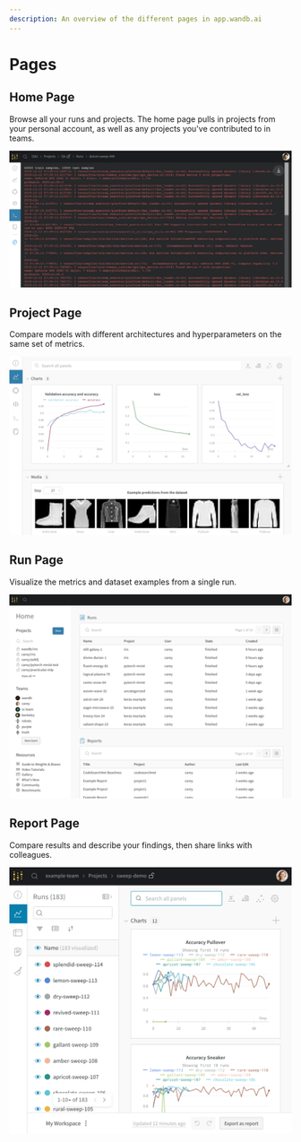 ```yaml
---
description: An overview of the different pages in app.wandb.ai
---
```


# Pages

## Home Page

Browse all your runs and projects. The home page pulls in projects from your personal account, as well as any projects you've contributed to in teams. 

![](../../.gitbook/assets/image%20%2872%29.png)

## Project Page

Compare models with different architectures and hyperparameters on the same set of metrics.

![](../../.gitbook/assets/image%20%2849%29.png)

## Run Page

Visualize the metrics and dataset examples from a single run.

![](../../.gitbook/assets/image%20%2828%29.png)

## Report Page

Compare results and describe your findings, then share links with colleagues.

![](../../.gitbook/assets/image%20%2852%29.png)

